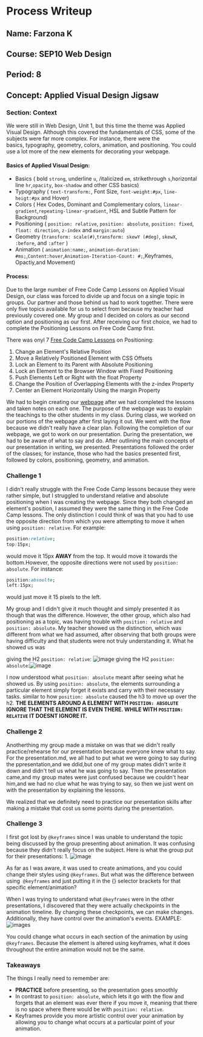 # Process Writeup

## Name: Farzona K
## Course: SEP10 Web Design
## Period: 8
## Concept: Applied Visual Design Jigsaw

### Section: Context 
We were still in Web Design, Unit 1, but this time the theme was Applied Visual Design. Although this covered the fundamentals of CSS, some of the subjects were far more complex. For instance, there were the basics, typography, geometry, colors, animation, and positioning. You could use a lot more of the new elements for decorating your webpage.

#### Basics of Applied Visual Design: 
* Basics ( bold `strong`, underline `u`, /italicized `em`, strikethrough `s`,horizontal line `hr`,`opacity`, `box-shadow` and other CSS basics)
* Typography ( `text-transform:`, Font Size, `font-weight:#px`, `line-heigt:#px` and Hover) 
* Colors ( Hex Codes, Dominant and Complementary colors, `linear-gradient`,`repeating-linear-gradient`, HSL and Subtle Pattern for Background)
* Positioning ( `position: relative`, `position: absolute`, `position: fixed`, `float: direction`, `z-index` and `margin:auto`)
* Geometry (`transform: scale(#)`,`transform: skewY (#deg)`, `skewX`, `:before`, and `:after` )
* Animation ( `animation:name;`, `animation-duration: #ms;`,`Content:hover`,`Animation-Iteration-Count: #;`,Keyframes, Opactiy,and Movement)
 

#### Process: 
Due to the large number of Free Code Camp Lessons on Applied Visual Design, our class was forced to divide up and focus on a single topic in groups. Our partner and those behind us had to work together. There were only five topics available for us to select from because my teacher had previously covered one. My group and I decided on colors as our second option and positioning as our first. After receiving our first choice, we had to complete the Positioning Lessons on Free Code Camp first. 

There was onyl 7 [Free Code Camp Lessons](https://freecodecamp.org/](https://www.freecodecamp.org/learn/responsive-web-design/applied-visual-design/change-an-elements-relative-position)) on Positioning: 
1. Change an Element's Relative Position
2.  Move a Relatively Positioned Element with CSS Offsets
3. Lock an Element to its Parent with Absolute Positioning
4. Lock an Element to the Browser Window with Fixed Positioning
5. Push Elements Left or Right with the float Property
6. Change the Position of Overlapping Elements with the z-index Property
7. Center an Element Horizontally Using the margin Property

We had to begin creating our [webpage](https://app.pickcode.io/share/cm3ndop7x9svk9fpuzivm2qnp) after we had completed the lessons and taken notes on each one. The purpose of the webpage was to explain the teachings to the other students in my class. During class, we worked on our portions of the webpage after first laying it out. We went with the flow because we didn't really have a clear plan. Following the completion of our webpage, we got to work on our presentation. During the presentation, we had to be aware of what to say and do. After outlining the main concepts of our presentation in writing, we presented. Presentations followed the order of the classes; for instance, those who had the basics presented first, followed by colors, positioning, geometry, and animation. 

### Challenge 1
I didn't really struggle with the Free Code Camp lessons because they were rather simple, but I struggled to understand relative and absolute positioning when I was creating the webpage. Since they both changed an element's position, I assumed they were the same thing in the Free Code Camp lessons. The only distinction I could think of was that you had to use the opposite direction from which you were attempting to move it when using `position: relative`. For example: 
```CSS
position:relative;
top:15px;
```
would move it 15px **AWAY** from the top. It would move it towards the bottom.However, the opposite directions were not used by `position: absolute`. For instance: 
```CSS
position:absoulte;
left:15px;
```
would just move it 15 pixels to the left. 

My group and I didn't give it much thought and simply presented it as though that was the difference. However, the other group, which also had positioning as a topic, was having trouble with `position: relative` and `position: absolute`. My teacher showed us the distinction, which was different from what we had assumed, after observing that both groups were having difficulty and that students were not truly understanding it. What he showed us was 

giving the H2 `position: relative`: ![image](https://github.com/user-attachments/assets/248bd806-6bdc-46a2-a4dd-71ae4022fe85)
giving the H2 `position: absolute`:![image](https://github.com/user-attachments/assets/8a9eca6e-c35a-438d-b8a4-a95aeca3bd83)

I now understood what `position: absolute` meant after seeing what he showed us. By using `position: absolute`, the elements surrounding a particular element simply forget it exists and carry with their necessary tasks. similar to how `position: absolute` caused the h3 to move up over the h2. **THE ELEMENTS AROUND A ELEMENT WITH `POSITION: ABSOLUTE` IGNORE THAT THE ELEMENT IS EVEN THERE. WHILE WITH  `POSITION: RELATIVE` IT DOESNT IGNORE IT.**
### Challenge 2
Anotherthing my group made a mistake on was that we didn't really practice/rehearse for our presentation because everyone knew what to say. For the presentation.md, we all had to put what we were going to say during the ppresentation,and we ddid,but one of my group mates didn't write it down and didn't tell us what he was going to say. Then the presentation came,and my group mates were just confused because we couldn't hear him,and we had no clue what he was trying to say, so then we just went on with the presentation by explaining the lessons. 

We realized that we definitely need to practice our presentation skills after making a mistake that cost us some points during the presentation. 

### Challenge 3
I first got lost by `@keyframes` since I was unable to understand the topic being discussed by the group presenting about animation. It was confusing because they didn't really focus on the subject. 
Here is what the group put for their presentations: 
1.
 ![image](https://github.com/user-attachments/assets/35a2da10-731e-409d-8f39-252991660084)

As far as I was aware, it was used to create animations, and you could change their styles using `@keyframes`. But what was the difference between using  `@keyframes` and just putting it in the {} selector brackets for that specific element/animation?

When I was trying to understand what `@keyframes` were in the other presentations, I discovered that they were actually checkpoints in the animation timeline. By changing these checkpoints, we can make changes. Additionally, they have control over the animation's events. EXAMPLE: 
![images](https://github.com/user-attachments/assets/b7a3e06a-d964-4308-bc5a-9ad9c6af4a01)

You could change what occurs in each section of the animation by using `@keyframes`. Because the element is altered using keyframes, what it does throughout the entire animation would not be the same.

### Takeaways
The things I really need to remember are:
* **PRACTICE** before presenting, so the presentation goes smoothly
* In contrast to `position: absolute`, which lets it go with the flow and forgets that an element was ever there if you move it, meaning that there is no space where there would be with `position: relative`.
* Keyframes provide you more artistic control over your animation by allowing you to change what occurs at a particular point of your animation. 
